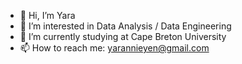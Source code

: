 - 👋 Hi, I’m Yara
- 👀 I’m interested in Data Analysis / Data Engineering 
- 🌱 I’m currently studying at Cape Breton University
- 📫 How to reach me: yarannieyen@gmail.com


<!---
Yara-Yan/Yara-Yan is a ✨ special ✨ repository because its `README.md` (this file) appears on your GitHub profile.
You can click the Preview link to take a look at your changes.
--->
